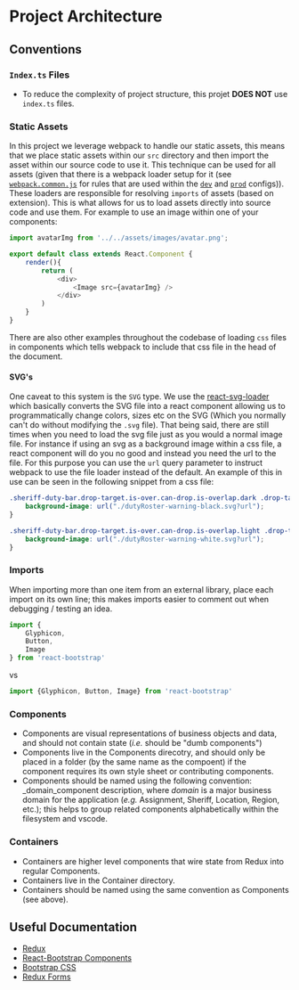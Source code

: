 # Project Architecture

## Conventions

### `Index.ts` Files
- To reduce the complexity of project structure, this projet **DOES NOT** use `index.ts` files.

### Static Assets

In this project we leverage webpack to handle our static assets, this means that we place static assets within our `src` directory and then import the asset within our source code to use it.  This technique can be used for all assets (given that there is a webpack loader setup for it (see [`webpack.common.js`](../config/webpack.common.js) for rules that are used within the [`dev`](../config/webpack.config.dev.js) and [`prod`](../config/webpack.config.prod.js) configs)).  These loaders are responsible for resolving `imports` of assets (based on extension).  This is what allows for us to load assets directly into source code and use them.  For example to use an image within one of your components:

```ts
import avatarImg from '../../assets/images/avatar.png';

export default class extends React.Component {
    render(){
        return (
            <div>
                <Image src={avatarImg} />
            </div>
        )
    }
}
```

There are also other examples throughout the codebase of loading `css` files in components which tells webpack to include that css file in the head of the document.

#### SVG's
One caveat to this system is the `SVG` type.  We use the [react-svg-loader](https://www.npmjs.com/package/react-svg-loader) which basically converts the SVG file into a react component allowing us to programmatically change colors, sizes etc on the SVG (Which you normally can't do without modifying the `.svg` file).  That being said, there are still times when you need to load the svg file just as you would a normal image file.  For instance if using an svg as a background image within a css file, a react component will do you no good and instead you need the url to the file.  For this purpose you can use the `url` query parameter to instruct webpack to use the file loader instead of the default.  An example of this in use can be seen in the following snippet from a css file:

```css
.sheriff-duty-bar.drop-target.is-over.can-drop.is-overlap.dark .drop-target-overlay {
    background-image: url("./dutyRoster-warning-black.svg?url");
}

.sheriff-duty-bar.drop-target.is-over.can-drop.is-overlap.light .drop-target-overlay {
    background-image: url("./dutyRoster-warning-white.svg?url");
}
```

### Imports

When importing more than one item from an external library, place each import on its own line; this makes imports easier to comment out when debugging / testing an idea.

```ts
import {
    Glyphicon,
    Button,
    Image
} from 'react-bootstrap'
```
vs
```ts
import {Glyphicon, Button, Image} from 'react-bootstrap'
```

### Components

* Components are visual representations of business objects and data, and should not contain state (_i.e._ should be "dumb components")
* Components live in the Components direcotry, and should only be placed in a folder (by the same name as the compoent) if the component requires its own style sheet or contributing components. 
* Components should be named using the following convention: _domain_component description, where _domain_ is a major business domain for the application (_e.g._ Assignment, Sheriff, Location, Region, etc.); this helps to group related components alphabetically within the filesystem and vscode.

### Containers
* Containers are higher level components that wire state from Redux into regular Components. 
* Containers live in the Container directory.
* Containers should be named using the same convention as Components (see above).

## Useful Documentation
* [Redux](https://redux.js.org/)
* [React-Bootstrap Components](https://react-bootstrap.github.io/components/alerts/)
* [Bootstrap CSS](https://bootstrapcreative.com/resources/bootstrap-3-css-classes-index/)
* [Redux Forms](https://redux-form.com/7.2.0/docs/gettingstarted.md/)

